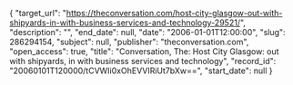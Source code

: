 {
  "target_url": "https://theconversation.com/host-city-glasgow-out-with-shipyards-in-with-business-services-and-technology-29521/", 
  "description": "", 
  "end_date": null, 
  "date": "2006-01-01T12:00:00", 
  "slug": 286294154, 
  "subject": null, 
  "publisher": "theconversation.com", 
  "open_access": true, 
  "title": "Conversation, The: Host City Glasgow: out with shipyards, in with business services and technology", 
  "record_id": "20060101T120000/tCVWIi0xOhEVVIRiUt7bXw==", 
  "start_date": null
}

